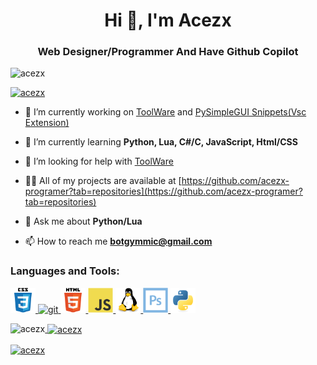 <h1 align="center">Hi 👋, I'm Acezx</h1>
<h3 align="center">Web Designer/Programmer And Have Github Copilot</h3>

<p align="left"> <img src="https://komarev.com/ghpvc/?username=acezx&label=Profile%20views&color=0e75b6&style=flat" alt="acezx" /> </p>

<p align="left"> <a href="https://github.com/ryo-ma/github-profile-trophy"><img src="https://github-profile-trophy.vercel.app/?username=acezx" alt="acezx" /></a> </p>

- 🔭 I’m currently working on [ToolWare](https://github.com/acezx-programer/ToolWare) and [PySimpleGUI Snippets(Vsc Extension)](https://github.com/acezx-programer/PySimpleGUI-Snippets)

- 🌱 I’m currently learning **Python, Lua, C#/C, JavaScript, Html/CSS**

- 🤝 I’m looking for help with [ToolWare](https://github.com/acezx-programer/ToolWare)

- 👨‍💻 All of my projects are available at [https://github.com/acezx-programer?tab=repositories](https://github.com/acezx-programer?tab=repositories)

- 💬 Ask me about **Python/Lua**

- 📫 How to reach me **botgymmic@gmail.com**

<p align="left">
</p>

<h3 align="left">Languages and Tools:</h3>
<p align="left"> <a href="https://www.w3schools.com/css/" target="_blank" rel="noreferrer"> <img src="https://raw.githubusercontent.com/devicons/devicon/master/icons/css3/css3-original-wordmark.svg" alt="css3" width="40" height="40"/> </a> <a href="https://git-scm.com/" target="_blank" rel="noreferrer"> <img src="https://www.vectorlogo.zone/logos/git-scm/git-scm-icon.svg" alt="git" width="40" height="40"/> </a> <a href="https://www.w3.org/html/" target="_blank" rel="noreferrer"> <img src="https://raw.githubusercontent.com/devicons/devicon/master/icons/html5/html5-original-wordmark.svg" alt="html5" width="40" height="40"/> </a> <a href="https://developer.mozilla.org/en-US/docs/Web/JavaScript" target="_blank" rel="noreferrer"> <img src="https://raw.githubusercontent.com/devicons/devicon/master/icons/javascript/javascript-original.svg" alt="javascript" width="40" height="40"/> </a> <a href="https://www.linux.org/" target="_blank" rel="noreferrer"> <img src="https://raw.githubusercontent.com/devicons/devicon/master/icons/linux/linux-original.svg" alt="linux" width="40" height="40"/> </a> <a href="https://www.photoshop.com/en" target="_blank" rel="noreferrer"> <img src="https://raw.githubusercontent.com/devicons/devicon/master/icons/photoshop/photoshop-line.svg" alt="photoshop" width="40" height="40"/> </a> <a href="https://www.python.org" target="_blank" rel="noreferrer"> <img src="https://raw.githubusercontent.com/devicons/devicon/master/icons/python/python-original.svg" alt="python" width="40" height="40"/> </p>

<p><img align="left" src="https://github-readme-stats.vercel.app/api/top-langs?username=acezx&show_icons=true&locale=en&layout=compact" alt="acezx" /></p>

<p>&nbsp;<img align="center" src="https://github-readme-stats.vercel.app/api?username=acezx&show_icons=true&locale=en" alt="acezx" /></p>

<p><img align="center" src="https://github-readme-streak-stats.herokuapp.com/?user=acezx&" alt="acezx" /></p>

